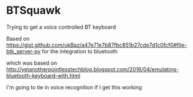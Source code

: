 # BTSquawk
Trying to get a voice controlled BT keyboard

Based on https://gist.github.com/ukBaz/a47e71e7b87fbc851b27cde7d1c0fcf0#file-btk_server-py for the integration to bluetooth

which was based on  http://yetanotherpointlesstechblog.blogspot.com/2016/04/emulating-bluetooth-keyboard-with.html

I'm going to tie in voice recognition if I get this working
